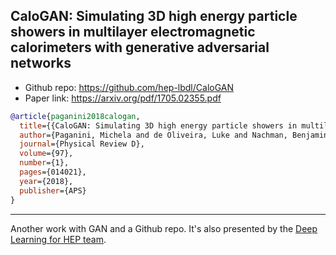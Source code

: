 ## CaloGAN: Simulating 3D high energy particle showers in multilayer electromagnetic calorimeters with generative adversarial networks

- Github repo: https://github.com/hep-lbdl/CaloGAN
- Paper link: https://arxiv.org/pdf/1705.02355.pdf

```bibtex
@article{paganini2018calogan,
  title={{CaloGAN: Simulating 3D high energy particle showers in multilayer electromagnetic calorimeters with generative adversarial networks}},
  author={Paganini, Michela and de Oliveira, Luke and Nachman, Benjamin},
  journal={Physical Review D},
  volume={97},
  number={1},
  pages={014021},
  year={2018},
  publisher={APS}
}
```
---
Another work with GAN and a Github repo. It's also presented by the
[Deep Learning for HEP team](https://github.com/hep-lbdl).

